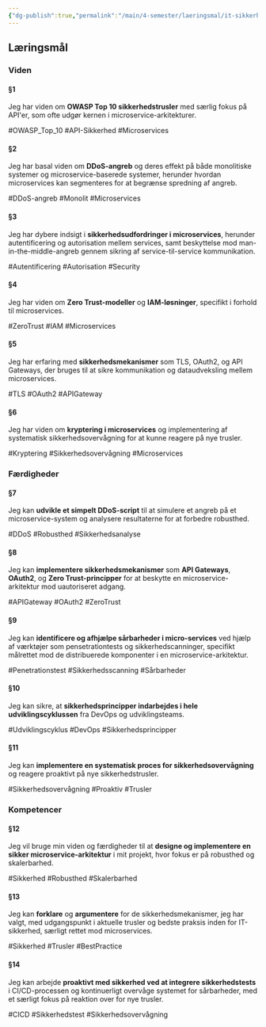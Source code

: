 ```yaml
---
{"dg-publish":true,"permalink":"/main/4-semester/laeringsmal/it-sikkerhedslaeringsmal/","title":"It-Sikkerheds Læringmål","created":"2024-09-13T09:13:17.484+02:00"}
---
```


## Læringsmål

### Viden
#### §1 
Jeg har viden om **OWASP Top 10 sikkerhedstrusler** med særlig fokus på API'er, som ofte udgør kernen i microservice-arkitekturer.

#OWASP_Top_10 #API-Sikkerhed #Microservices 
#### §2 
Jeg har basal viden om **DDoS-angreb** og deres effekt på både monolitiske systemer og microservice-baserede systemer, herunder hvordan microservices  kan segmenteres for at begrænse spredning af angreb.

#DDoS-angreb #Monolit #Microservices 
#### §3
Jeg har dybere indsigt i **sikkerhedsudfordringer i microservices**, herunder autentificering og autorisation mellem services, samt beskyttelse mod man-in-the-middle-angreb gennem sikring af service-til-service kommunikation.

#Autentificering #Autorisation #Security
#### §4
Jeg har viden om **Zero Trust-modeller** og **IAM-løsninger**, specifikt i forhold til microservices.

#ZeroTrust #IAM #Microservices
#### §5
Jeg har erfaring med **sikkerhedsmekanismer** som TLS, OAuth2, og API Gateways, der bruges til at sikre kommunikation og dataudveksling mellem microservices.

#TLS #OAuth2 #APIGateway
#### §6 
Jeg har viden om **kryptering i microservices** og implementering af systematisk sikkerhedsovervågning for at kunne reagere på nye trusler.

#Kryptering #Sikkerhedsovervågning #Microservices
### Færdigheder
#### §7
Jeg kan **udvikle et simpelt DDoS-script** til at simulere et angreb på et microservice-system og analysere resultaterne for at forbedre robusthed.

#DDoS #Robusthed #Sikkerhedsanalyse
#### §8
Jeg kan **implementere sikkerhedsmekanismer** som **API Gateways**, **OAuth2**, og **Zero Trust-principper** for at beskytte en microservice-arkitektur mod uautoriseret adgang.

#APIGateway #OAuth2 #ZeroTrust 
#### §9
Jeg kan **identificere og afhjælpe sårbarheder i micro-services** ved hjælp af værktøjer som pensetrationtests og sikkerhedscanninger, specifikt målrettet mod de distribuerede komponenter i en microservice-arkitektur.

#Penetrationstest #Sikkerhedsscanning #Sårbarheder
#### §10
Jeg kan sikre, at **sikkerhedsprincipper indarbejdes i hele udviklingscyklussen** fra DevOps og udviklingsteams.

#Udviklingscyklus #DevOps #Sikkerhedsprincipper
#### §11
Jeg kan **implementere en systematisk proces for sikkerhedsovervågning** og reagere proaktivt på nye sikkerhedstrusler.

#Sikkerhedsovervågning #Proaktiv #Trusler

### Kompetencer

#### §12
Jeg vil bruge min viden og færdigheder til at **designe og implementere en sikker microservice-arkitektur** i mit projekt, hvor fokus er på robusthed og skalerbarhed.

#Sikkerhed #Robusthed #Skalerbarhed
#### §13
Jeg kan **forklare** og **argumentere** for de sikkerhedsmekanismer, jeg har valgt, med udgangspunkt i aktuelle trusler og bedste praksis inden for IT-sikkerhed, særligt rettet mod microservices.

#Sikkerhed #Trusler #BestPractice
#### §14
Jeg kan arbejde **proaktivt med sikkerhed ved at integrere sikkerhedstests** i CI/CD-processen og kontinuerligt overvåge systemet for sårbarheder, med et særligt fokus på reaktion over for nye trusler.

#CICD #Sikkerhedstest #Sikkerhedsovervågning 
